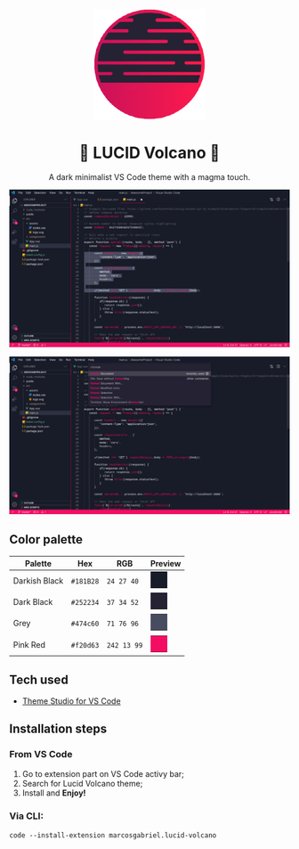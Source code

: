 <div align="center">

<img src="https://github.com/Resmung0/Lucid-Volcano/blob/main/Images/LV_only_logo_1.png" width="200"/>

# :volcano: **LUCID** Volcano :volcano:

A dark minimalist VS Code theme with a magma touch.

![preview-original](https://github.com/Resmung0/Lucid-Volcano/blob/main/Images/LV_screen_1.png)

![preview-original-2](https://github.com/Resmung0/Lucid-Volcano/blob/main/Images/LV_screen_2.png)

</div>

## Color palette

<div align="center">
  
Palette        | Hex       | RGB         | Preview
---            | ---       | ---         | ---
Darkish Black  | `#181B28` | `24 27 40`  |<img src="https://github.com/Resmung0/Lucid-Volcano/blob/main/Images/darkish_black.png" width="30"/>
Dark Black     | `#252234` | `37 34 52`  |<img src="https://github.com/Resmung0/Lucid-Volcano/blob/main/Images/dark_black.png" width="30"/>
Grey           | `#474c60` | `71 76 96`  |<img src="https://github.com/Resmung0/Lucid-Volcano/blob/main/Images/grey.png" width="30"/>
Pink Red       | `#f20d63` | `242 13 99` |<img src="https://github.com/Resmung0/Lucid-Volcano/blob/main/Images/pink_red.png" width="30"/>

</div>

## Tech used

* [Theme Studio for VS Code](https://themes.vscode.one/)

## Installation steps

### From VS Code

1. Go to extension part on VS Code activy bar;
2. Search for Lucid Volcano theme;
3. Install and **Enjoy!**

### Via CLI:

```
code --install-extension marcosgabriel.lucid-volcano
```
